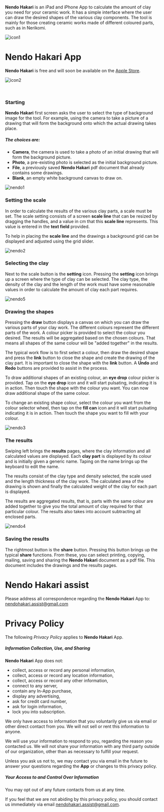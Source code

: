 
**Nendo Hakari** is an iPad and iPhone App to calculate the amount of clay you need for your ceramic work. It has a simple interface 
where the user can draw the desired shapes of the various clay components. The tool is mainly for those 
creating ceramic works made of different coloured parts, such as in Nerikomi.

![icon1](images/pot-180.png)

# **Nendo Hakari App**


**Nendo Hakari** is free and will soon be available on the [Apple Store]().

![icon2](images/app-store.jpg)

&nbsp;
&nbsp;
&nbsp;
&nbsp;
&nbsp;

### **Starting**

**Nendo Hakari** first screen asks the user to select the type of background image for the tool. For example, 
using the camera to take a picture of a drawing that will form the background onto which the actual drawing takes place.

##### The choices are: 

- **Camera**, the camera is used to take a photo of an initial drawing that will form the background picture.
- **Photo**, a pre-existing photo is selected as the initial background picture.
- **File**, a previously saved **Nendo Hakari** pdf document that already contains some drawings.
- **Blank**, an empty white background canvas to draw on.

![nendo1](images/v1.png)

### **Setting the scale**

In order to calculate the results of the various clay parts, a scale must be set. 
The scale setting consists of a screen **scale line** that can be resized by dragging the handles, 
and a value in cm that this **scale line** represents. This value is entered in the **text field** provided.

To help in placing the **scale line** and the drawings a background grid can be displayed and adjusted using the grid slider.

![nendo2](images/v2.png)

### **Selecting the clay**

Next to the scale button is the **setting** icon. Pressing the **setting** icon brings up a screen where the type of clay can be selected. 
The clay type, the density of the clay and the length of the work must have some reasonable values 
in order to calculate the amount of clay each part requires.

![nendo5](images/v5.png)


### **Drawing the shapes**

Pressing the **draw** button displays a canvas on which you can draw the various parts of your clay work.
The different colours represent the different parts of the work. A colour picker is provided to select the colour you desired.
The results will be aggregated based on the chosen colours. That means all shapes of the same colour 
will be "added together" in the results.

The typical work flow is to first select a colour, then draw the desired shape and press the **link** button 
to close the shape and create the drawing of the clay part. It is important to close the shape with the **link** button.
A **Undo** and **Redo** buttons are provided to assist in the process.

To draw additional shapes of an existing colour, an **eye drop** colour picker is provided. 
Tap on the **eye drop** icon and it will start pulsating, indicating it is in action. 
Then touch the shape with the colour you want. You can now draw additional shape of the same colour.

To change an existing shape colour, select the colour you want from the colour selector wheel, then 
 tap on the **fill can** icon and it will start pulsating indicating it is in action. 
Then touch the shape you want to fill with your colour. 


![nendo3](images/v3.png)

### **The results**

Swiping left brings the **results** pages, where the clay information and all calculated values are displayed. 
Each **clay part** is displayed by its colour and is initially given a generic name. Taping on the name 
brings up the keyboard to edit the name.  

The results consist of the clay type and density selected, the scale used and the length thickness of the clay work.
The calculated area of the drawing is shown and finally the calculated weight of the clay for each part is displayed.

The results are aggregated results, that is, parts with the same colour are added together to give you 
the total amount of clay required for that particular colour. 
The results also takes into account subtracting all enclosed parts.

![nendo4](images/v4.png)

### **Saving the results**

The rightmost button is the **share** button. Pressing this button brings up the typical **share** functions.
From these, you can select printing, copying, mailing, saving and sharing 
the **Nendo Hakari** document as a pdf file. This document includes the drawings and the results pages.


# Nendo Hakari assist

Please address all correspondence regarding the **Nendo Hakari** App to: <nendohakari.assist@gmail.com>

# Privacy Policy
 
The following *Privacy Policy* applies to **Nendo Hakari** App.
 
##### Information Collection, Use, and Sharing
 
**Nendo Hakari** App does not:
 
 * collect, access or record any personal information,
 * collect, access or record any location information,
 * collect, access or record any other information,
 * connect to any server,
 * contain any In-App purchase,
 * display any advertising,
 * ask for credit card number, 
 * ask for login information,
 * lock you into subscription.
   
 We only have access to information that you voluntarily give us via email 
 or other direct contact from you. We will not sell or rent this information to anyone.
 
 We will use your information to respond to you, regarding the reason you contacted us. 
 We will not share your information with any third party outside of our organization, 
 other than as necessary to fulfill your request.
 
 Unless you ask us not to, we may contact you via email in the future to answer your 
 questions regarding the **App** 
 or changes to this privacy policy.
 
##### Your Access to and Control Over Information 
 
You may opt out of any future contacts from us at any time. 
 
If you feel that we are not abiding by this privacy policy, you should contact us 
immediately via email <nendohakari.assist@gmail.com>.
 